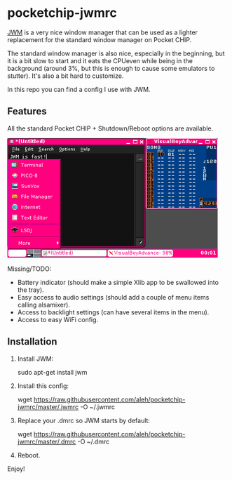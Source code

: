 # pocketchip-jwmrc

[JWM](https://joewing.net/projects/jwm/) is a very nice window manager that can be used as a lighter replacement 
for the standard window manager on Pocket CHIP. 

The standard window manager is also nice, especially in the beginning, but it is a bit slow to start and it eats the CPUeven while being in the background (around 3%, but this is enough to cause some emulators to stutter). It's also a bit hard to customize.

In this repo you can find a config I use with JWM. 

## Features 

All the standard Pocket CHIP + Shutdown/Reboot options are available.

![JWM on PocketCHIP Screenshot](./screenshot1.png)

Missing/TODO:

- Battery indicator (should make a simple Xlib app to be swallowed into the tray).
- Easy access to audio settings (should add a couple of menu items calling alsamixer).
- Access to backlight settings (can have several items in the menu).
- Access to easy WiFi config.

## Installation

1. Install JWM:

	sudo apt-get install jwm

2. Install this config:

	wget https://raw.githubusercontent.com/aleh/pocketchip-jwmrc/master/.jwmrc -O ~/.jwmrc 

3. Replace your .dmrc so JWM starts by default:

	wget https://raw.githubusercontent.com/aleh/pocketchip-jwmrc/master/.dmrc -O ~/.dmrc

3. Reboot.

Enjoy!

